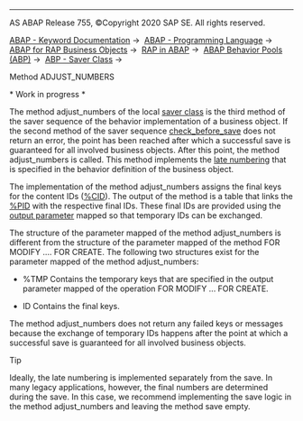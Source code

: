   

* * *

AS ABAP Release 755, ©Copyright 2020 SAP SE. All rights reserved.

[ABAP - Keyword Documentation](javascript:call_link\('abenabap.htm'\)) →  [ABAP - Programming Language](javascript:call_link\('abenabap_reference.htm'\)) →  [ABAP for RAP Business Objects](javascript:call_link\('abenabap_business_objects.htm'\)) →  [RAP in ABAP](javascript:call_link\('abenrestful_abap_programming.htm'\)) →  [ABAP Behavior Pools (ABP)](javascript:call_link\('abenabap_behavior_pools.htm'\)) →  [ABP - Saver Class](javascript:call_link\('abenabp_saver_class.htm'\)) → 

Method ADJUST\_NUMBERS

\* Work in progress \*

The method adjust\_numbers of the local [saver class](javascript:call_link\('abenabp_saver_class.htm'\)) is the third method of the saver sequence of the behavior implementation of a business object. If the second method of the saver sequence [check\_before\_save](javascript:call_link\('abensaver_check_before_save.htm'\)) does not return an error, the point has been reached after which a successful save is guaranteed for all involved business objects. After this point, the method adjust\_numbers is called. This method implements the [late numbering](javascript:call_link\('abenlate_numbering_glosry.htm'\) "Glossary Entry") that is specified in the behavior definition of the business object.

The implementation of the method adjust\_numbers assigns the final keys for the content IDs ([%CID](javascript:call_link\('abencomponents_derived_types.htm'\))). The output of the method is a table that links the [%PID](javascript:call_link\('abencomponents_derived_types.htm'\)) with the respective final IDs. These final IDs are provided using the [output parameter](javascript:call_link\('abenrpm_export_parameters.htm'\)) mapped so that temporary IDs can be exchanged.

The structure of the parameter mapped of the method adjust\_numbers is different from the structure of the parameter mapped of the method FOR MODIFY .... FOR CREATE. The following two structures exist for the parameter mapped of the method adjust\_numbers:

-   %TMP
    Contains the temporary keys that are specified in the output parameter mapped of the operation FOR MODIFY ... FOR CREATE.

-   ID
    Contains the final keys.

The method adjust\_numbers does not return any failed keys or messages because the exchange of temporary IDs happens after the point at which a successful save is guaranteed for all involved business objects.

Tip

Ideally, the late numbering is implemented separately from the save. In many legacy applications, however, the final numbers are determined during the save. In this case, we recommend implementing the save logic in the method adjust\_numbers and leaving the method save empty.